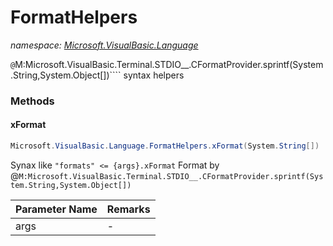 ﻿# FormatHelpers
_namespace: [Microsoft.VisualBasic.Language](./index.md)_

``@``M:Microsoft.VisualBasic.Terminal.STDIO__.CFormatProvider.sprintf(System.String,System.Object[])```` syntax helpers



### Methods

#### xFormat
```csharp
Microsoft.VisualBasic.Language.FormatHelpers.xFormat(System.String[])
```
Synax like ``"formats" <= {args}.xFormat`` 
 Format by @``M:Microsoft.VisualBasic.Terminal.STDIO__.CFormatProvider.sprintf(System.String,System.Object[])``

|Parameter Name|Remarks|
|--------------|-------|
|args|-|



